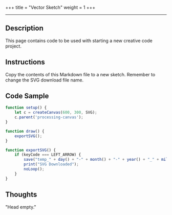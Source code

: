 +++
title = "Vector Sketch"
weight = 1
+++

<!-- Load the Library -->
<script type = "text/javascript" src = "../../scripts/libs/p5js/p5.min.js"></script>
<script type = "text/javascript" src = "../../scripts/libs/p5js/p5.svg.js"></script>

<!-- Load the Sketch -->
<script>

/*
 * Title:   Processing Sketch No. #
 * Author:  hamzberg
 * Version: 0.0
 * Date:    11 December 2024
 *
 * Notes:
 *   -
 */

function setup() {
    let c = createCanvas(600, 300, SVG);
    c.parent('processing-canvas');
}

function draw() {

    exportSVG();

}

function exportSVG() {

    if (keyCode === LEFT_ARROW) {
        save("mySVG.svg");
        print("SVG Downloaded");
        noLoop();
    }

}

</script>

<!-- Insert the Sketch -->
<div id="processing-canvas"></div>

<hr>

## Description

This page contains code to be used with starting a new creative code project.

## Instructions

Copy the contents of this Markdown file to a new sketch. Remember to change the SVG download file name.

## Code Sample

```JavaScript
function setup() {
    let c = createCanvas(600, 300, SVG);
    c.parent('processing-canvas');
}

function draw() {
    exportSVG();
}

function exportSVG() {
    if (keyCode === LEFT_ARROW) {
        save("temp_" + day() + "-" + month() + "-" + year() + "_" + millis() + ".svg");
        print("SVG Downloaded");
        noLoop();
    }
}
```
## Thoughts

"Head empty."

